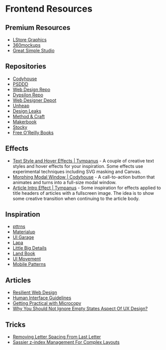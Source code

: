 # Frontend Resources

## Premium Resources
- [LStore Graphics](https://lstore.graphics)
- [360mockups](https://360mockups.com/)
- [Great Simple Studio](http://greatsimple.io/)

## Repositories
- [Codyhouse](http://codyhouse.co)
- [PSDDD](http://psddd.co)
- [Web Design Repo](http://www.webdesignrepo.com)
- [Dypsilon Repo](https://github.com/dypsilon/frontend-dev-bookmarks)
- [Web Designer Depot](http://www.webdesignerdepot.com/)
- [Unheap](http://www.unheap.com/)
- [Design Leaks](http://designleaks.net/)
- [Method & Craft](http://methodandcraft.com/)
- [Makerbook](http://makerbook.net/)
- [Stocky](http://stocky.pro/)
- [Free O'Reilly Books](http://www.oreilly.com/design/free/)

## Effects
- [Text Style and Hover Effects | Tympanus](http://tympanus.net/codrops/2015/05/13/inspiration-for-text-styles-and-hover-effects/) - A couple of creative text styles and hover effects for your inspiration. Some effects use experimental techniques including SVG masking and Canvas.
- [Morphing Modal Window | Codyhouse](http://codyhouse.co/gem/morphing-modal-window/) - A call-to-action button that animates and turns into a full-size modal window.
- [Article Intro Effect | Tympanus](http://tympanus.net/codrops/2014/05/22/inspiration-for-article-intro-effects/) - Some inspiration for effects applied to title headers of articles with a fullscreen image. The idea is to show some creative transition when continuing to the article body.

## Inspiration
- [pttrns](http://pttrns.com)
- [Materialup](http://www.materialup.com)
- [UI Garage](http://uigarage.net/)
- [Lapa](http://lapa.ninja/)
- [Little Big Details](http://littlebigdetails.com/)
- [Land Book](http://land-book.com/)
- [UI Movement](https://uimovement.com/)
- [Mobile Patterns](http://www.mobile-patterns.com/)

## Articles
- [Resilient Web Design](https://resilientwebdesign.com)
- [Human Interface Guidelines](http://humaninterfaceguidelines.tumblr.com)
- [Getting Practical with Microcopy](https://www.smashingmagazine.com/2016/07/getting-practical-with-microcopy/)
- [Why You Should Not Ignore Empty States Aspect Of UX Design?](http://acodez.in/empty-states-aspect-of-ux-design/)

## Tricks
- [Removing Letter Spacing From Last Letter](https://iamsteve.me/blog/entry/remove-letter-spacing-from-last-letter)
- [Sassier z-index Management For Complex Layouts](http://codepen.io/stowball/post/sassier-z-index-management-for-complex-layouts)
